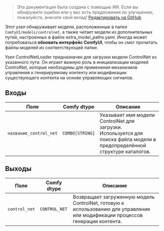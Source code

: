 > Эта документация была создана с помощью ИИ. Если вы обнаружите ошибки или у вас есть предложения по улучшению, пожалуйста, внесите свой вклад! [Редактировать на GitHub](https://github.com/Comfy-Org/embedded-docs/blob/main/comfyui_embedded_docs/docs/ControlNetLoader/ru.md)

Этот узел обнаруживает модели, расположенные в папке `ComfyUI/models/controlnet`, а также читает модели из дополнительных путей, настроенных в файле extra_model_paths.yaml. Иногда может потребоваться **обновить интерфейс ComfyUI**, чтобы он смог прочитать файлы моделей из соответствующей папки.

Узел ControlNetLoader предназначен для загрузки модели ControlNet из указанного пути. Он играет важную роль в инициализации моделей ControlNet, которые необходимы для применения механизмов управления к генерируемому контенту или модификации существующего контента на основе управляющих сигналов.

## Входы

| Поле                | Comfy dtype       | Описание                                                                        |
|---------------------|-------------------|---------------------------------------------------------------------------------|
| `название_control_net`  | `COMBO[STRING]`   | Указывает имя модели ControlNet для загрузки. Используется для поиска файла модели в предопределённой структуре каталогов. |

## Выходы

| Поле           | Comfy dtype    | Описание                                                                         |
|----------------|----------------|----------------------------------------------------------------------------------|
| `control_net`  | `CONTROL_NET`  | Возвращает загруженную модель ControlNet, готовую к использованию для управления или модификации процессов генерации контента. |
